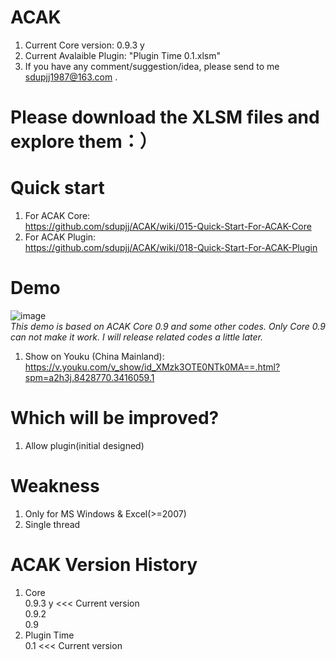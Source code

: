 ﻿# ACAK
1. Current Core version: 0.9.3 y  
2. Current Avalaible Plugin: "Plugin Time 0.1.xlsm"
3. If you have any comment/suggestion/idea, please send to me sdupjj1987@163.com . 

# Please download the XLSM files and explore them：）

# Quick start
1. For ACAK Core:  
https://github.com/sdupjj/ACAK/wiki/015-Quick-Start-For-ACAK-Core
2. For ACAK Plugin:  
https://github.com/sdupjj/ACAK/wiki/018-Quick-Start-For-ACAK-Plugin

# Demo
 ![image](https://github.com/sdupjj/ACAK/blob/master/screenshots/20181224%20DEMO%2001.jpg)  
*This demo is based on ACAK Core 0.9 and some other codes. Only Core 0.9 can not make it work. I will release related codes a little later.*   
1. Show on Youku (China Mainland):  
https://v.youku.com/v_show/id_XMzk3OTE0NTk0MA==.html?spm=a2h3j.8428770.3416059.1  

# Which will be improved?
1. Allow plugin(initial designed)

# Weakness
1. Only for MS Windows & Excel(>=2007)
2. Single thread  

# ACAK Version History  
1. Core  
0.9.3 y  <<< Current version  
0.9.2  
0.9  
2. Plugin Time  
0.1  <<< Current version  